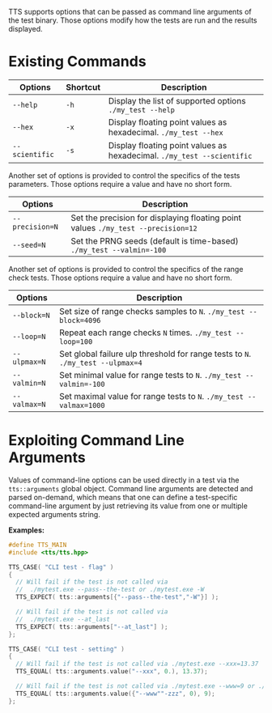 TTS supports options that can be passed as command line arguments of the test binary. Those
options modify how the tests are run and the results displayed.

# Existing Commands

 Options        | Shortcut | Description
--------------- | -------- | ---------------------------------------------------------------
`--help`        | `-h`     | Display the list of supported options `./my_test --help`
`--hex`         | `-x`     | Display floating point values as hexadecimal. `./my_test --hex`
`--scientific`  | `-s`     | Display floating point values as hexadecimal. `./my_test --scientific`

Another set of options is provided to control the specifics of the tests parameters. Those
options require a value and have no short form.

 Options         | Description
---------------- | -----------------------------------------------------------------------
`--precision=N`  | Set the precision for displaying floating point values `./my_test --precision=12`
`--seed=N`       | Set the PRNG seeds (default is time-based) `./my_test --valmin=-100`

Another set of options is provided to control the specifics of the range check tests. Those
options require a value and have no short form.

 Options     | Description
------------ | -----------------------------------------------------------------------
`--block=N`  | Set size of range checks samples to `N`. `./my_test --block=4096`
`--loop=N`   | Repeat each range checks `N` times. `./my_test --loop=100`
`--ulpmax=N` | Set global failure ulp threshold for range tests to `N`. `./my_test --ulpmax=4`
`--valmin=N` | Set minimal value for range tests to `N`. `./my_test --valmin=-100`
`--valmax=N` | Set maximal value for range tests to `N`. `./my_test --valmax=1000`

# Exploiting Command Line Arguments
Values of command-line options can be used directly in a test via the `tts::arguments` global object.
Command line arguments are detected and parsed on-demand, which means that one can define a
test-specific command-line argument by just retrieving its value from one or multiple expected
arguments string.

**Examples:**

~~~~~~~~~~~~~~~~~~~~~~~~~~~~~~~~~~~~~~~~ c++
#define TTS_MAIN
#include <tts/tts.hpp>

TTS_CASE( "CLI test - flag" )
{
  // Will fail if the test is not called via
  //  ./mytest.exe --pass--the-test or ./mytest.exe -W
  TTS_EXPECT( tts::arguments[{"--pass--the-test","-W"}] );

  // Will fail if the test is not called via
  //  ./mytest.exe --at_last
  TTS_EXPECT( tts::arguments["--at_last"] );
};

TTS_CASE( "CLI test - setting" )
{
  // Will fail if the test is not called via ./mytest.exe --xxx=13.37
  TTS_EQUAL( tts::arguments.value("--xxx", 0.), 13.37);

  // Will fail if the test is not called via ./mytest.exe --www=9 or ./mytest.exe -zzz=9
  TTS_EQUAL( tts::arguments.value({"--www""-zzz", 0), 9);
};
~~~~~~~~~~~~~~~~~~~~~~~~~~~~~~~~~~~~~~~~
